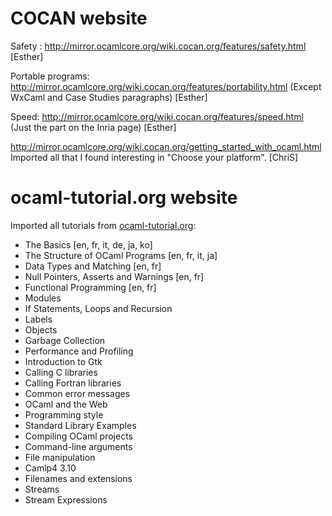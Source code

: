 COCAN website
=============

Safety :
http://mirror.ocamlcore.org/wiki.cocan.org/features/safety.html [Esther]

Portable programs:
http://mirror.ocamlcore.org/wiki.cocan.org/features/portability.html
(Except WxCaml and Case Studies paragraphs) [Esther]

Speed: http://mirror.ocamlcore.org/wiki.cocan.org/features/speed.html
(Just the part on the Inria page) [Esther]

http://mirror.ocamlcore.org/wiki.cocan.org/getting_started_with_ocaml.html
Imported all that I found interesting in "Choose your platform". [ChriS]


ocaml-tutorial.org website
==========================

Imported all tutorials from
[ocaml-tutorial.org](http://mirror.ocamlcore.org/ocaml-tutorial.org/index.html):

* The Basics [en, fr, it, de, ja, ko]
* The Structure of OCaml Programs [en, fr, it, ja]
* Data Types and Matching [en, fr]
* Null Pointers, Asserts and Warnings [en, fr]
* Functional Programming [en, fr]
* Modules
* If Statements, Loops and Recursion
* Labels
* Objects
* Garbage Collection
* Performance and Profiling
* Introduction to Gtk
* Calling C libraries
* Calling Fortran libraries
* Common error messages
* OCaml and the Web
* Programming style
* Standard Library Examples
* Compiling OCaml projects
* Command-line arguments
* File manipulation
* Camlp4 3.10
* Filenames and extensions
* Streams
* Stream Expressions

